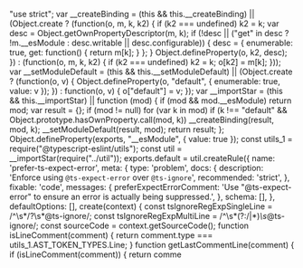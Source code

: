 "use strict";
var __createBinding = (this && this.__createBinding) || (Object.create ? (function(o, m, k, k2) {
    if (k2 === undefined) k2 = k;
    var desc = Object.getOwnPropertyDescriptor(m, k);
    if (!desc || ("get" in desc ? !m.__esModule : desc.writable || desc.configurable)) {
      desc = { enumerable: true, get: function() { return m[k]; } };
    }
    Object.defineProperty(o, k2, desc);
}) : (function(o, m, k, k2) {
    if (k2 === undefined) k2 = k;
    o[k2] = m[k];
}));
var __setModuleDefault = (this && this.__setModuleDefault) || (Object.create ? (function(o, v) {
    Object.defineProperty(o, "default", { enumerable: true, value: v });
}) : function(o, v) {
    o["default"] = v;
});
var __importStar = (this && this.__importStar) || function (mod) {
    if (mod && mod.__esModule) return mod;
    var result = {};
    if (mod != null) for (var k in mod) if (k !== "default" && Object.prototype.hasOwnProperty.call(mod, k)) __createBinding(result, mod, k);
    __setModuleDefault(result, mod);
    return result;
};
Object.defineProperty(exports, "__esModule", { value: true });
const utils_1 = require("@typescript-eslint/utils");
const util = __importStar(require("../util"));
exports.default = util.createRule({
    name: 'prefer-ts-expect-error',
    meta: {
        type: 'problem',
        docs: {
            description: 'Enforce using `@ts-expect-error` over `@ts-ignore`',
            recommended: 'strict',
        },
        fixable: 'code',
        messages: {
            preferExpectErrorComment: 'Use "@ts-expect-error" to ensure an error is actually being suppressed.',
        },
        schema: [],
    },
    defaultOptions: [],
    create(context) {
        const tsIgnoreRegExpSingleLine = /^\s*\/?\s*@ts-ignore/;
        const tsIgnoreRegExpMultiLine = /^\s*(?:\/|\*)*\s*@ts-ignore/;
        const sourceCode = context.getSourceCode();
        function isLineComment(comment) {
            return comment.type === utils_1.AST_TOKEN_TYPES.Line;
        }
        function getLastCommentLine(comment) {
            if (isLineComment(comment)) {
                return comme